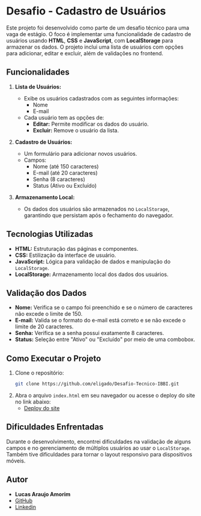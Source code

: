 # Desafio - Cadastro de Usuários

Este projeto foi desenvolvido como parte de um desafio técnico para uma vaga de estágio. O foco é implementar uma funcionalidade de cadastro de usuários usando **HTML**, **CSS** e **JavaScript**, com **LocalStorage** para armazenar os dados. O projeto inclui uma lista de usuários com opções para adicionar, editar e excluir, além de validações no frontend.

## Funcionalidades

1. **Lista de Usuários:**
   - Exibe os usuários cadastrados com as seguintes informações:
     - Nome
     - E-mail
   - Cada usuário tem as opções de:
     - **Editar:** Permite modificar os dados do usuário.
     - **Excluir:** Remove o usuário da lista.

2. **Cadastro de Usuários:**
   - Um formulário para adicionar novos usuários.
   - Campos:
     - Nome (até 150 caracteres)
     - E-mail (até 20 caracteres)
     - Senha (8 caracteres)
     - Status (Ativo ou Excluído)

3. **Armazenamento Local:**
   - Os dados dos usuários são armazenados no `LocalStorage`, garantindo que persistam após o fechamento do navegador.

## Tecnologias Utilizadas

- **HTML:** Estruturação das páginas e componentes.
- **CSS:** Estilização da interface de usuário.
- **JavaScript:** Lógica para validação de dados e manipulação do `LocalStorage`.
- **LocalStorage:** Armazenamento local dos dados dos usuários.

## Validação dos Dados

- **Nome:** Verifica se o campo foi preenchido e se o número de caracteres não excede o limite de 150.
- **E-mail:** Valida se o formato do e-mail está correto e se não excede o limite de 20 caracteres.
- **Senha:** Verifica se a senha possui exatamente 8 caracteres.
- **Status:** Seleção entre "Ativo" ou "Excluído" por meio de uma combobox.

## Como Executar o Projeto

1. Clone o repositório:
   ```bash
   git clone https://github.com/eligado/Desafio-Tecnico-IBBI.git
   ```
2. Abra o arquivo `index.html` em seu navegador ou acesse o deploy do site no link abaixo:
   - [Deploy do site](https://eligado.github.io/Desafio-Tecnico-IBBI/)

## Dificuldades Enfrentadas

Durante o desenvolvimento, encontrei dificuldades na validação de alguns campos e no gerenciamento de múltiplos usuários ao usar o `LocalStorage`. Também tive dificuldades para tornar o layout responsivo para dispositivos móveis.

## Autor

- **Lucas Araujo Amorim**
- [GitHub](https://github.com/eligado)
- [Linkedin](https://www.linkedin.com/in/lucasaraujoamorim/)

